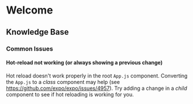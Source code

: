# Welcome

## Knowledge Base

### Common Issues

#### Hot-reload not working (or always showing a previous change)

Hot reload doesn't work properly in the root `App.js` component. Converting the `App.js` to a _class_ component may help (see https://github.com/expo/expo/issues/4957).
Try adding a change in a _child_ component to see if hot reloading is working for you.
